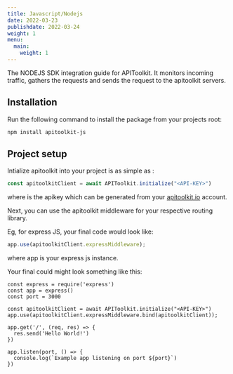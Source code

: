 ```yaml
---
title: Javascript/Nodejs 
date: 2022-03-23
publishdate: 2022-03-24
weight: 1
menu:
  main:
    weight: 1
---
```

The NODEJS SDK integration guide for APIToolkit. It monitors incoming traffic, gathers the requests and sends the request to the apitoolkit servers.

## Installation

Run the following command to install the package from your projects root:

```sh
npm install apitoolkit-js

```

## Project setup
Intialize apitoolkit into your project is as simple as : 

```js
const apitoolkitClient = await APIToolkit.initialize("<API-KEY>")

```
where <API-KEY> is the apikey which can be generated from your  [apitoolkit.io](apitoolkit.io) account.

Next, you can use the apitoolkit middleware for your respective routing library. 

Eg, for express JS, your final code would look like:

```js
app.use(apitoolkitClient.expressMiddleware);

```
where app is your express js instance. 



Your final could might look something like this:


```
const express = require('express')
const app = express()
const port = 3000

const apitoolkitClient = await APIToolkit.initialize("<API-KEY>")
app.use(apitoolkitClient.expressMiddleware.bind(apitoolkitClient));

app.get('/', (req, res) => {
  res.send('Hello World!')
})

app.listen(port, () => {
  console.log(`Example app listening on port ${port}`)
})
```
